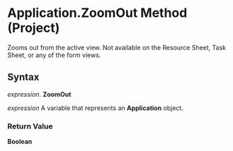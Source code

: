 
# Application.ZoomOut Method (Project)

Zooms out from the active view. Not available on the Resource Sheet, Task Sheet, or any of the form views.


## Syntax

 _expression_. **ZoomOut**

 _expression_ A variable that represents an **Application** object.


### Return Value

 **Boolean**

